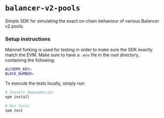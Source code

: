 # `balancer-v2-pools`

Simple SDK for simulating the exact on-chain behaviour of various Balancer v2 pools.

### Setup instructions

Mainnet forking is used for testing in order to make sure the SDK exactly match the EVM. Make sure to have a `.env` file in the root directory, containing the following:

```bash
ALCHEMY_KEY=
BLOCK_NUMBER=
```

To execute the tests locally, simply run:

```bash
# Install dependencies
npm install

# Run tests
npm test
```
